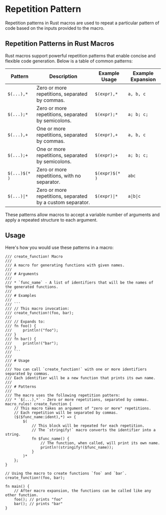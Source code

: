 # Repetition Pattern

Repetition patterns in Rust macros are used to repeat a particular pattern of code based on the inputs provided to the
macro.

## Repetition Patterns in Rust Macros

Rust macros support powerful repetition patterns that enable concise and flexible code generation. Below is a table of
common patterns:

| Pattern       | Description                                                | Example Usage  | Example Expansion |
|---------------|------------------------------------------------------------|----------------|-------------------|
| `$(...),*`    | Zero or more repetitions, separated by commas.             | `$(expr),*`    | `a, b, c`         |
| `$(...);*`    | Zero or more repetitions, separated by semicolons.         | `$(expr);*`    | `a; b; c;`        |
| `$(...),+`    | One or more repetitions, separated by commas.              | `$(expr),+`    | `a, b, c`         |
| `$(...);+`    | One or more repetitions, separated by semicolons.          | `$(expr);+`    | `a; b; c;`        |
| `$(...)$(* )` | Zero or more repetitions, with no separator.               | `$(expr)$(* )` | `abc`             |
| `$(...)\|*`   | Zero or more repetitions, separated by a custom separator. | `$(expr)\|*`   | `a\|b\|c`         |

These patterns allow macros to accept a variable number of arguments and apply a repeated structure to each argument.

## Usage

Here's how you would use these patterns in a macro:

```text
/// create_function! Macro
///
/// A macro for generating functions with given names.
///
/// # Arguments
///
/// * `func_name` - A list of identifiers that will be the names of the generated functions.
///
/// # Examples
///
/// ```
/// // This macro invocation:
/// create_function!(foo, bar);
/// 
/// // Expands to:
/// fn foo() {
///     println!("foo");
/// }
/// fn bar() {
///     println!("bar");
/// }
/// ```
///
/// # Usage
///
/// You can call `create_function!` with one or more identifiers separated by commas.
/// Each identifier will be a new function that prints its own name.
///
/// # Patterns
///
/// The macro uses the following repetition pattern:
/// * `$(...),*` - Zero or more repetitions, separated by commas.
macro_rules! create_function {
    // This macro takes an argument of "zero or more" repetitions.
    // Each repetition will be separated by commas.
    ($($func_name:ident),*) => {
        $(
            // This block will be repeated for each repetition.
            // The `stringify!` macro converts the identifier into a string.
            fn $func_name() {
                // The function, when called, will print its own name.
                println!(stringify!($func_name));
            }
        )*
    };
}

// Using the macro to create functions `foo` and `bar`.
create_function!(foo, bar);

fn main() {
    // After macro expansion, the functions can be called like any other function.
    foo(); // prints "foo"
    bar(); // prints "bar"
}
```
